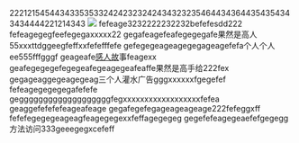 22212154544343353533242423232424343232354644343644354354343434444221214343
![](images/screenshot\_1572354006521.png)
fefeage3232222232232befefesdd222
fefeagegegfeefegegaxxxxx22
gegafeagefeafegegegafe果然是高人55xxxttdggeegfeffxxfefefffefe
gefegegeageagegegageagefefa个人个人ee555fffgggf
geageafe[感人故](http://www.baidu.com)事feagexx
geafegegegefegegeafegeagegeafeaffe果然是高手给222fex
gegageaggegeagegeag三个人灌水广告gggxxxxxxfgegefef
fefeagegegegegafefefe
gegggggggggggggggggggfegxxxxxxxxxxxxxxxxxxfefea
geaggefefefefeageafeage
gegafegefegageageageage222fefeggxff
fefefegegegeageagfeagegegexxfeffagegegeg
gegefefeagegeaefefgegegg
方法访问333geeegegxcefeff
